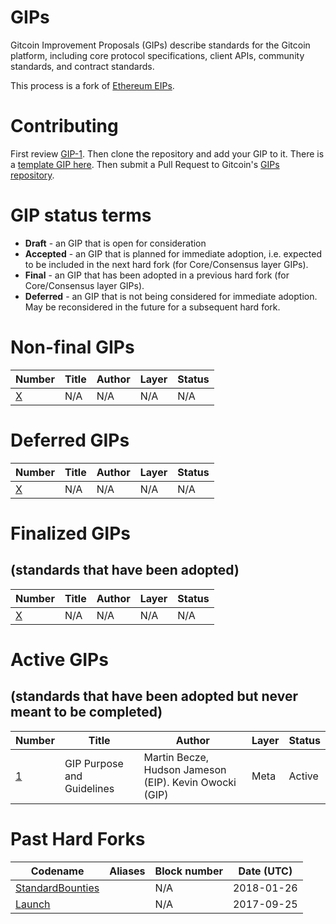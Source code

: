 # GIPs
Gitcoin Improvement Proposals (GIPs) describe standards for the Gitcoin platform, including core protocol specifications, client APIs, community standards, and contract standards.

This process is a fork of [Ethereum EIPs](https://github.com/ethereum/GIPs).

# Contributing
First review [GIP-1](GIPS/gip-1.md). Then clone the repository and add your GIP to it. There is a [template GIP here](gip-X.md). Then submit a Pull Request to Gitcoin's [GIPs repository](https://github.com/gitcoincoco/GIPs).

# GIP status terms
* **Draft** - an GIP that is open for consideration
* **Accepted** - an GIP that is planned for immediate adoption, i.e. expected to be included in the next hard fork (for Core/Consensus layer GIPs).
* **Final** - an GIP that has been adopted in a previous hard fork (for Core/Consensus layer GIPs).
* **Deferred** - an GIP that is not being considered for immediate adoption. May be reconsidered in the future for a subsequent hard fork.

# Non-final GIPs
| Number                    | Title                                                   | Author                        | Layer     | Status     |
| ------------------------- | ------------------------------------------------------- | ----------------------------- | --------- | ---------- |
| [X](gip-X.md)    | N/A   | N/A                            | N/A       | N/A    |


# Deferred GIPs
| Number                                             | Title                                                                                        | Author                                     | Layer      | Status   |
| -------------------------------------------------- | -------------------------------------------------------------------------------------------- | ------------------------------------------ | ---------- | -------- |
| [X](gip-X.md)    | N/A   | N/A                            | N/A       | N/A    |


# Finalized GIPs 
## (standards that have been adopted)
| Number                                             | Title                                                                                        | Author                                     | Layer      | Status   |
| -------------------------------------------------- | -------------------------------------------------------------------------------------------- | -------------------------------------------| ---------- | -------- |
| [X](gip-X.md)    | N/A   | N/A                           | N/A       | N/A    |

# Active GIPs 
## (standards that have been adopted but never meant to be completed)

| Number                                             | Title                                                                                        | Author                                     | Layer      | Status   |
| -------------------------------------------------- | -------------------------------------------------------------------------------------------- | -------------------------------------------| ---------- | -------- |
| [1](GIPS/gip-1.md)                                 | GIP Purpose and Guidelines                                                                   | Martin Becze, Hudson Jameson (EIP).  Kevin Owocki (GIP)               | Meta       | Active    |

# Past Hard Forks
| Codename                              | Aliases                     | Block number   | Date (UTC) |
|-------------------------------------- |---------------------------- |----------------|------------|
| [StandardBounties](https://medium.com/gitcoin/integrating-standard-bounties-dc4cf62bf814)          |                             | N/A      | 2018-01-26 |
| [Launch](https://medium.com/gitcoin/pushing-open-source-forward-for-the-web3-generation-26a5726902ea)          |                             | N/A      | 2017-09-25 |



<!-- Google Analytics -->
<img src='https://ga-beacon.appspot.com/UA-102304388-1/gitcoinco/GIPs' style='width:1px; height:1px;' >
